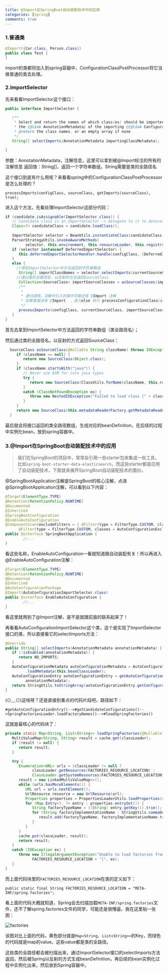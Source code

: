 ```yaml
---
title: @Import在SpringBoot自动装配技术中的应用
categories: [spring]
comments: true
---
```


### 1.普通类

```java
@Import({Car.class, Person.class})
public class Test {
}
```

import的类都将加入到spring容器中，ConfigurationClassPostProcessor将它当做普通的类去处理。

### 2.ImportSelector

先来看看ImportSelector这个接口：

```java
public interface ImportSelector {

   /**
    * Select and return the names of which class(es) should be imported based on
    * the {@link AnnotationMetadata} of the importing @{@link Configuration} class.
    * @return the class names, or an empty array if none
    */
   String[] selectImports(AnnotationMetadata importingClassMetadata);

}
```
参数：AnnotationMetadata，注解信息，这里可以拿到被@Import标注的所有的注解信息
返回值：String[]，返回一个字符串数组，String需要是类的全路径名

这个接口到底有什么用呢？来看看spring中的ConfigurationClassPostProcessor是怎么处理的？

`processImports(configClass, sourceClass, getImports(sourceClass), true);`

进入这个方法，先看处理ImportSelector这部分代码：

```java
if (candidate.isAssignable(ImportSelector.class)) {
   // Candidate class is an ImportSelector -> delegate to it to determine imports
   Class<?> candidateClass = candidate.loadClass();
   
   ImportSelector selector = BeanUtils.instantiateClass(candidateClass, ImportSelector.class);
   ParserStrategyUtils.invokeAwareMethods(
         selector, this.environment, this.resourceLoader, this.registry);
   if (selector instanceof DeferredImportSelector) {
      this.deferredImportSelectorHandler.handle(configClass, (DeferredImportSelector) selector);
   }
   else {
     //得到ImportSelector中方法返回的字符串数组
      String[] importClassNames = selector.selectImports(currentSourceClass.getMetadata());
     //通过类的全路径名，以反射的方式返回SourceClass
      Collection<SourceClass> importSourceClasses = asSourceClasses(importClassNames);
      /**
       * 
       * 递归调用，注解中引入的类中可能还有 @Import 注解
       * 如果里面没有 @Import  ，进入else 执行 processConfigurationClass(candidate.asConfigClass(configClass));
       */
      processImports(configClass, currentSourceClass, importSourceClasses, false);
   }
}
```

首先去拿到ImportSelector中方法返回的字符串数组（类全路径名）；

然后通过类的全路径名，以反射的方式返回SourceClass：

```java
  SourceClass asSourceClass(@Nullable String className) throws IOException {
     if (className == null) {
        return new SourceClass(Object.class);
     }
     if (className.startsWith("java")) {
        // Never use ASM for core java types
        try {
           return new SourceClass(ClassUtils.forName(className, this.resourceLoader.getClassLoader()));
        }
        catch (ClassNotFoundException ex) {
           throw new NestedIOException("Failed to load class [" + className + "]", ex);
        }
     }
     return new SourceClass(this.metadataReaderFactory.getMetadataReader(className));
  }
  ```

最后就会将接口返回的类全路径数组，生成对应的beanDefinition，在后续的过程中实例化bean，放到spring容器中。

### 3.@Import在SpringBoot自动装配技术中的应用

> 我们在SpringBoot的项目中，常常会引用一些starter包来集成一些工具，比如`spring-boot-starter-data-elasticsearch`，而这些starter都是应用了自动装配技术，下面就来揭开SpringBoot自动装配技术的面纱。

@SpringBootApplication注解是SpringBoot的核心注解，点进@SpringBootApplication注解，可以看到以下内容：

```java
@Target(ElementType.TYPE)
@Retention(RetentionPolicy.RUNTIME)
@Documented
@Inherited
@SpringBootConfiguration
@EnableAutoConfiguration
@ComponentScan(excludeFilters = { @Filter(type = FilterType.CUSTOM, classes = TypeExcludeFilter.class),
      @Filter(type = FilterType.CUSTOM, classes = AutoConfigurationExcludeFilter.class) })
public @interface SpringBootApplication {
		//...
}
```

看这些名称，EnableAutoConfiguration一看就知道跟自动装配有关！所以再进入@EnableAutoConfiguration注解：

```java
@Target(ElementType.TYPE)
@Retention(RetentionPolicy.RUNTIME)
@Documented
@Inherited
@AutoConfigurationPackage
@Import(AutoConfigurationImportSelector.class)
public @interface EnableAutoConfiguration {
		//...
}
```

看这里就用到了@Import注解，是不是就跟前面的联系起来了！

再看看AutoConfigurationImportSelector这个类，这个是实现了ImportSelector接口的类，所以直接看它的selectImports方法：

```java
@Override
public String[] selectImports(AnnotationMetadata annotationMetadata) {
   if (!isEnabled(annotationMetadata)) {
      return NO_IMPORTS;
   }
   AutoConfigurationMetadata autoConfigurationMetadata = AutoConfigurationMetadataLoader
         .loadMetadata(this.beanClassLoader);
   AutoConfigurationEntry autoConfigurationEntry = getAutoConfigurationEntry(autoConfigurationMetadata,
         annotationMetadata);
   return StringUtils.toStringArray(autoConfigurationEntry.getConfigurations());
}
```

(⊙﹏⊙)这啥呀？还是直接到重点的代码片段吧，路径如下：

`#getAutoConfigurationEntry()-->#getCandidateConfigurations()-->SpringFactoriesLoader.loadFactoryNames()-->#loadSpringFactories()`

这就是最核心的代码块了：

```java
private static Map<String, List<String>> loadSpringFactories(@Nullable ClassLoader classLoader) {
   MultiValueMap<String, String> result = cache.get(classLoader);
   if (result != null) {
      return result;
   }

   try {
      Enumeration<URL> urls = (classLoader != null ?
            classLoader.getResources(FACTORIES_RESOURCE_LOCATION) :
            ClassLoader.getSystemResources(FACTORIES_RESOURCE_LOCATION));
      result = new LinkedMultiValueMap<>();
      while (urls.hasMoreElements()) {
         URL url = urls.nextElement();
         UrlResource resource = new UrlResource(url);
         Properties properties = PropertiesLoaderUtils.loadProperties(resource);
         for (Map.Entry<?, ?> entry : properties.entrySet()) {
            String factoryTypeName = ((String) entry.getKey()).trim();
            for (String factoryImplementationName : StringUtils.commaDelimitedListToStringArray((String) entry.getValue())) {
               result.add(factoryTypeName, factoryImplementationName.trim());
            }
         }
      }
      cache.put(classLoader, result);
      return result;
   }
   catch (IOException ex) {
      throw new IllegalArgumentException("Unable to load factories from location [" +
            FACTORIES_RESOURCE_LOCATION + "]", ex);
   }
}
```

而上面代码块里的`FACTORIES_RESOURCE_LOCATION`在类的定义如下：

`public static final String FACTORIES_RESOURCE_LOCATION = "META-INF/spring.factories";`

看上面的代码大概就知道，Spring会去扫描加载`META-INF/spring.factories`文件，还不了解spring.factories文件的同学，可能还是很懵逼，我在这里贴一张图：

![factories](https://aries-cy.github.io/assets/note_img/spring_factories.png)

该图对比上面的代码，黄色部分就是`Map<String, List<String>>`的Key，而绿色的代码就是map的value。这些value都是类的全路径。

这些类的全路径都会被扫描出来，通过ImportSelector接口的selectImports方法返回，然后被Spring以反射的方式生成beanDefinition，再后续的bean实例化过程中实例化出来，然后放到Spring容器中。
